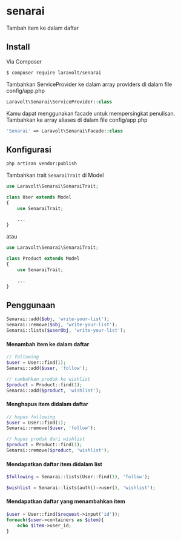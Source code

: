 # senarai

Tambah item ke dalam daftar

## Install

Via Composer

``` bash
$ composer require laravolt/senarai
```

Tambahkan ServiceProvider ke dalam array providers di dalam file config/app.php

``` php
Laravolt\Senarai\ServiceProvider::class
```

Kamu dapat menggunakan facade untuk mempersingkat penulisan. Tambahkan ke array aliases di dalam file config/app.php

``` php
'Senarai' => Laravolt\Senarai\Facade::class
```

## Konfigurasi

``` bash
php artisan vendor:publish
```

Tambahkan trait `SenaraiTrait` di Model

``` php
use Laravolt\Senarai\SenaraiTrait;

class User extends Model
{
    use SenaraiTrait;

    ...
}
```

atau

``` php
use Laravolt\Senarai\SenaraiTrait;

class Product extends Model
{
    use SenaraiTrait;

    ...
}
```

## Penggunaan

``` php
Senarai::add($obj, 'write-your-list');
Senarai::remove($obj, 'write-your-list');
Senarai::lists($userObj, 'write-your-list');
```

#### Menambah item ke dalam daftar

``` php
// following
$user = User::find(1);
Senarai::add($user, 'follow');

// tambahkan produk ke wishlist
$product = Product::find(1);
Senarai::add($product, 'wishlist');
```

#### Menghapus item didalam daftar

``` php
// hapus following
$user = User::find(1);
Senarai::remove($user, 'follow');

// hapus produk dari wishlist
$product = Product::find(1);
Senarai::remove($product, 'wishlist');
```

#### Mendapatkan daftar item didalam list

``` php
$following = Senarai::lists(User::find(1), 'follow');

$wishlist = Senarai::lists(auth()->user(), 'wishlist');
```

#### Mendapatkan daftar yang menambahkan item

``` php
$user = User::find($request->input('id'));
foreach($user->containers as $item){
    echo $item->user_id;
}
```
